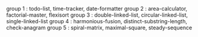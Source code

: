 group 1 : todo-list, time-tracker, date-formatter
group 2 : area-calculator, factorial-master, flexisort
group 3 : double-linked-list, circular-linked-list, single-linked-list
group 4 : harmonious-fusion, distinct-substring-length, check-anagram
group 5 : spiral-matrix, maximal-square, steady-sequence